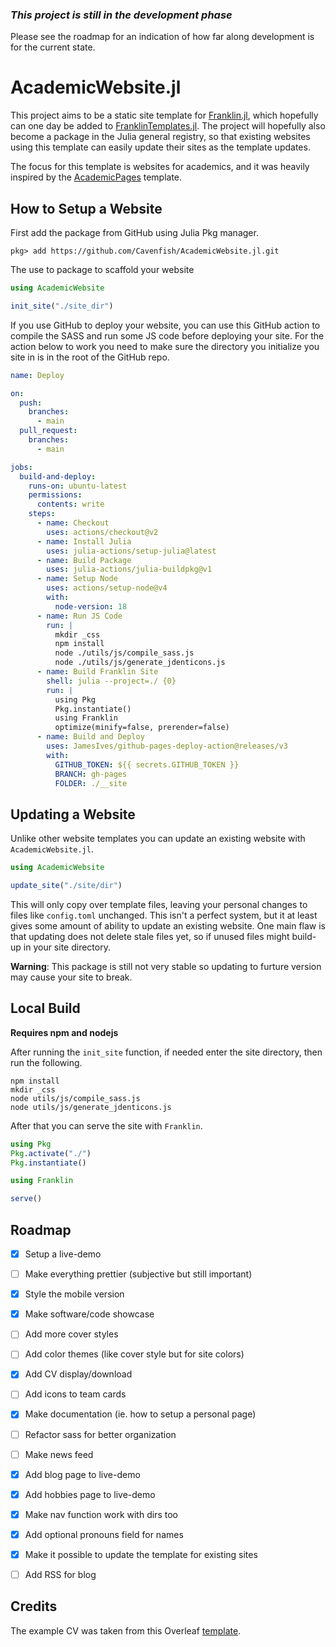 ### _This project is still in the development phase_

Please see the roadmap for an indication of how far along development is for the current state.

# AcademicWebsite.jl

This project aims to be a static site template for [Franklin.jl](https://github.com/tlienart/Franklin.jl), which hopefully can one day be added to [FranklinTemplates.jl](https://github.com/tlienart/FranklinTemplates.jl). The project will hopefully also become a package in the Julia general registry, so that existing websites using this template can easily update their sites as the template updates.

The focus for this template is websites for academics, and it was heavily inspired by the [AcademicPages](https://github.com/academicpages/academicpages.github.io) template.

## How to Setup a Website

First add the package from GitHub using Julia Pkg manager.

```
pkg> add https://github.com/Cavenfish/AcademicWebsite.jl.git
```

The use to package to scaffold your website

```julia
using AcademicWebsite

init_site("./site_dir")
```

If you use GitHub to deploy your website, you can use this
GitHub action to compile the SASS and run some JS code before
deploying your site. For the action below to work you need to
make sure the directory you initialize you site in is in the 
root of the GitHub repo.

```yaml
name: Deploy

on:
  push:
    branches:
      - main
  pull_request:
    branches:
      - main

jobs:
  build-and-deploy:
    runs-on: ubuntu-latest
    permissions:
      contents: write
    steps:
      - name: Checkout
        uses: actions/checkout@v2
      - name: Install Julia
        uses: julia-actions/setup-julia@latest
      - name: Build Package
        uses: julia-actions/julia-buildpkg@v1
      - name: Setup Node
        uses: actions/setup-node@v4
        with:
          node-version: 18
      - name: Run JS Code
        run: |
          mkdir _css
          npm install
          node ./utils/js/compile_sass.js
          node ./utils/js/generate_jdenticons.js
      - name: Build Franklin Site
        shell: julia --project=./ {0}
        run: |
          using Pkg
          Pkg.instantiate()
          using Franklin
          optimize(minify=false, prerender=false)
      - name: Build and Deploy
        uses: JamesIves/github-pages-deploy-action@releases/v3
        with:
          GITHUB_TOKEN: ${{ secrets.GITHUB_TOKEN }}
          BRANCH: gh-pages
          FOLDER: ./__site
```

## Updating a Website

Unlike other website templates you can update an existing 
website with `AcademicWebsite.jl`. 

```julia
using AcademicWebsite

update_site("./site/dir")
```

This will only copy over template files, leaving your personal
changes to files like `config.toml` unchanged. This isn't a 
perfect system, but it at least gives some amount of 
ability to update an existing website. One main flaw is that
updating does not delete stale files yet, so if unused files
might build-up in your site directory.

**Warning**: This package is still not very stable so updating
to furture version may cause your site to break.

## Local Build
**Requires npm and nodejs**

After running the `init_site` function, if needed enter the 
site directory, then run the following.

```
npm install
mkdir _css
node utils/js/compile_sass.js
node utils/js/generate_jdenticons.js
```

After that you can serve the site with `Franklin`.

```julia
using Pkg
Pkg.activate("./")
Pkg.instantiate()

using Franklin

serve()
```

## Roadmap

- [x] Setup a live-demo
- [ ] Make everything prettier (subjective but still important)
- [x] Style the mobile version
- [x] Make software/code showcase
- [ ] Add more cover styles
- [ ] Add color themes (like cover style but for site colors)
- [x] Add CV display/download
- [ ] Add icons to team cards
- [x] Make documentation (ie. how to setup a personal page)
- [ ] Refactor sass for better organization
- [ ] Make news feed
- [x] Add blog page to live-demo
- [x] Add hobbies page to live-demo
- [x] Make nav function work with dirs too
- [x] Add optional pronouns field for names
- [x] Make it possible to update the template for existing sites
- [ ] Add RSS for blog


## Credits

The example CV was taken from this Overleaf [template](https://www.overleaf.com/latex/templates/a-customised-curve-cv/mvmbhkwsnmwv).